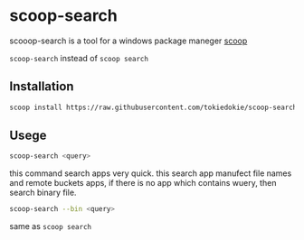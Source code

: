 # scoop-search

scooop-search is a tool for a windows package maneger [scoop](https://scoop.sh/)

`scoop-search` instead of `scoop search`

## Installation

```sh
scoop install https://raw.githubusercontent.com/tokiedokie/scoop-search/master/scoop-search.json
```

## Usege

```sh
scoop-search <query>
```
this command search apps very quick.
this search app manufect file names and remote buckets apps, if there is no app which contains wuery, then search binary file.


```sh
scoop-search --bin <query>
```
same as `scoop search`
